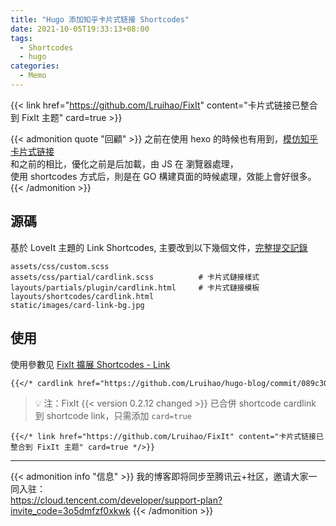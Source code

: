 ```yaml
---
title: "Hugo 添加知乎卡片式链接 Shortcodes"
date: 2021-10-05T19:33:13+08:00
tags:
  - Shortcodes
  - hugo
categories:
  - Memo
---
```


{{< link href="https://github.com/Lruihao/FixIt" content="卡片式链接已整合到 FixIt 主题" card=true >}}

{{< admonition quote "回顧" >}}
  之前在使用 hexo 的時候也有用到，[模仿知乎卡片式链接](/posts/linkcard/)  
  和之前的相比，優化之前是后加載，由 JS 在 瀏覽器處理，  
  使用 shortcodes 方式后，則是在 GO 構建頁面的時候處理，效能上會好很多。  
{{< /admonition >}}

<!--more-->
## 源碼
基於 LoveIt 主題的 Link Shortcodes, 主要改到以下幾個文件，[完整提交記錄](https://github.com/Lruihao/hugo-blog/commit/089c303693e806bff855ecf3fee110baa62b870b)  

    assets/css/custom.scss
    assets/css/partial/cardlink.scss          # 卡片式鏈接樣式
    layouts/partials/plugin/cardlink.html     # 卡片式鏈接模板
    layouts/shortcodes/cardlink.html
    static/images/card-link-bg.jpg

## 使用
使用參數见 [FixIt 擴展 Shortcodes - Link](https://fixit.lruihao.cn/zh-cn/theme-documentation-extended-shortcodes/#2-link)
```markdown
{{</* cardlink href="https://github.com/Lruihao/hugo-blog/commit/089c303693e806bff855ecf3fee110baa62b870b" content="知乎卡片式链接 Git 記錄" */>}}
```
> :bulb: 注：FixIt {{< version 0.2.12 changed >}} 已合併 shortcode cardlink 到 shortcode link，只需添加 `card=true`

```
{{</* link href="https://github.com/Lruihao/FixIt" content="卡片式链接已整合到 FixIt 主题" card=true */>}}
```

---

{{< admonition info "信息" >}}
  我的博客即将同步至腾讯云+社区，邀请大家一同入驻：  
  <https://cloud.tencent.com/developer/support-plan?invite_code=3o5dmfzf0xkwk>
{{< /admonition >}}